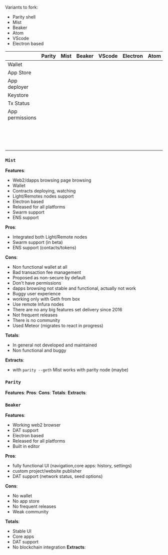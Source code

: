 Variants to fork:
- Parity shell
- Mist
- Beaker
- Atom
- VScode
- Electron based

| |Parity  | Mist  | Beaker  | VScode  | Electron  | Atom | 
|---|---|---|---|---|---|---|
| Wallet  |   |   |   |   |   |   |
|  App Store |   |   |   |   |   |   |
|  App deployer |   |   |   |   |   |   |
|  Keystore |   |   |   |   |   |   |
| Tx Status  |   |   |   |   |   |   |
| App permissions  |   |   |   |   |   |   |
|   |   |   |   |   |   |   |
|   |   |   |   |   |   |   |
|   |   |   |   |   |   |   |
|   |   |   |   |   |   |   |
|   |   |   |   |   |   |   |
|   |   |   |   |   |   |   |
|   |   |   |   |   |   |   |
|   |   |   |   |   |   |   |
|   |   |   |   |   |   |   |
|   |   |   |   |   |   |   |
|   |   |   |   |   |   |   |
|   |   |   |   |   |   |   |
|   |   |   |   |   |   |   |
|   |   |   |   |   |   |   |
|   |   |   |   |   |   |   |

### `Mist` 

**Features**:
- Web2/dapps browsing page browsing 
- Wallet
- Contracts deploying, watching
- Light/Remotes nodes support
- Electron based
- Released for all platforms
- Swarm support
- ENS support

**Pros**:
- Integrated both Light/Remote nodes
- Swarm support (in beta)
- ENS support (contacts/tokens)

**Cons**:
- Non functional wallet at all
- Bad transaction fee management
- Proposed as non-secure by default
- Don't have permissions 
- dapps browsing not stable and functional, actually not work 
- Buggy user experience
- working only with Geth from box
- Use remote Infura nodes
- There are no any big features set delivery since 2016 
- Not frequent releases 
- There is no community
- Used Meteor (migrates to react in progress)

**Totals**:
- In general not developed and maintained
- Non functional and buggy

**Extracts**:
- with `parity --geth` Mist works with parity node (maybe)

### `Parity`

**Features**:
**Pros**:
**Cons**:
**Totals**:
**Extracts**:

### `Beaker`

**Features**:
- Working web2 browser
- DAT support
- Electron based
- Released for all platforms
- Built in editor

**Pros**:
- fully functional UI (navigation,core apps: history, settings)
- custom project/website publisher
- DAT support (network status, seed options)

**Cons**:
- No wallet
- No app store
- No frequent releases 
- Weak community

**Totals**:
- Stable UI
- Core apps
- DAT support
- No blockchain integration
**Extracts**:
